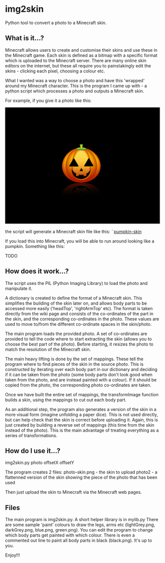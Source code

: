 # img2skin

Python tool to convert a photo to a Minecraft skin.

## What is it...?

Minecraft allows users to create and customise their skins and use these in the Minecraft game.
Each skin is defined as a bitmap with a specific format which is uploaded to the Minecraft server.
There are many online skin editors on the internet, but these all require you to painstakingly edit the skins - clicking each pixel, choosing a colour etc.

What I wanted was a way to choose a photo and have this 'wrapped' around my Minecraft character.
This is the program I came up with - a python script which processes a photo and outputs a Minecraft skin.

For example, if you give it a photo like this:

![pumpkin](pumpkin.jpg)

the script will generate a Minecraft skin file like this:
¨[pumpkin-skin](img/pumpkin-skin)

If you load this into Minecraft, you will be able to run around looking like a pumpkin. Something like this:

TODO


## How does it work...?

The script uses the PIL (Python Imaging Library) to load the photo and manipulate it.

A dictionary is created to define the format of a Minecraft skin. This simplifies the building of the skin later on, and allows body parts to be accessed more easily ('headTop', 'rightArmTop' etc). The format is taken directly from the wiki page and consists of the co-ordinates of the part in the skin, and the corresponding co-ordinates in the photo. These values are used to move to/from the different co-ordinate spaces in the skin/photo.

The main program loads the provided photo. A set of co-ordinates are provided to tell the code where to start extracting the skin (allows you to choose the best part of the photo). Before starting, it resizes the photo to match the resolution of the Minecraft skin.

The main heavy lifting is done by the set of mappings. These tell the program where to find pieces of the skin in the source photo. This is constructed by iterating over each body part in our dictionary and deciding if it can be taken from the photo (some body parts don't look good when taken from the photo, and are instead painted with a colour). If it should be copied from the photo, the corresponding photo co-ordinates are taken.

Once we have built the entire set of mappings, the transformImage function builds a skin, using the mappings to cut out each body part.

As an additional step, the program also generates a version of the skin in a more visual form (imagine unfolding a paper dice). This is not used directly, but can help check that the skin is correct before uploading it. Again, this is just created by building a reverse set of mappings (this time from the skin instead of the photo). This is the main advantage of treating everything as a series of transformations.

## How do I use it...?

img2skin.py photo offsetX offsetY

The program creates 2 files:
    photo-skin.png - the skin to upload
    photo2 - a flattenned version of the skin showing the piece of the photo that has been used

Then just upload the skin to Minecraft via the Minecraft web pages.

## Files

The main program is img2skin.py. A short helper library is in mylib.py
There are some sample 'paint' colours to draw the legs, arms etc (lightGrey.png, darkGrey.png, blue.png, green.png). You can edit the program to change which body parts get painted with which colour. There is even a commented out line to paint all body parts in black (black.png). It's up to you.

Enjoy!!!
